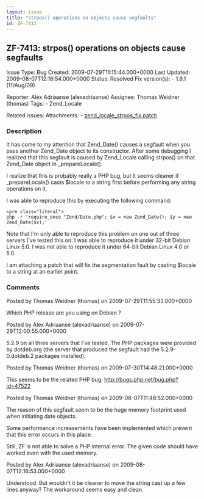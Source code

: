 ```yaml
---
layout: issue
title: "strpos() operations on objects cause segfaults"
id: ZF-7413
---
```


ZF-7413: strpos() operations on objects cause segfaults
-------------------------------------------------------

 Issue Type: Bug Created: 2009-07-29T11:15:44.000+0000 Last Updated: 2009-08-07T12:16:54.000+0000 Status: Resolved Fix version(s): - 1.9.1 (11/Aug/09)
 
 Reporter:  Alex Adriaanse (alexadriaanse)  Assignee:  Thomas Weidner (thomas)  Tags: - Zend\_Locale
 
 Related issues: 
 Attachments: - [zend\_locale\_strpos\_fix.patch](/issues/secure/attachment/12112/zend_locale_strpos_fix.patch)
 
### Description

It has come to my attention that Zend\_Date() causes a segfault when you pass another Zend\_Date object to its constructor. After some debugging I realized that this segfault is caused by Zend\_Locale calling strpos() on that Zend\_Date object in \_prepareLocale().

I realize that this is probably really a PHP bug, but it seems cleaner if \_prepareLocale() casts $locale to a string first before performing any string operations on it.

I was able to reproduce this by executing the following command:

 
    <pre class="literal">
    php -r 'require_once "Zend/Date.php"; $x = new Zend_Date(); $y = new Zend_Date($x);'


Note that I'm only able to reproduce this problem on one out of three servers I've tested this on. I was able to reproduce it under 32-bit Debian Linux 5.0. I was not able to reproduce it under 64-bit Debian Linux 4.0 or 5.0.

I am attaching a patch that will fix the segmentation fault by casting $locale to a string at an earlier point.

 

 

### Comments

Posted by Thomas Weidner (thomas) on 2009-07-29T11:55:33.000+0000

Which PHP release are you using on Debian ?

 

 

Posted by Alex Adriaanse (alexadriaanse) on 2009-07-29T12:00:55.000+0000

5.2.9 on all three servers that I've tested. The PHP packages were provided by dotdeb.org (the server that produced the segfault had the 5.2.9-0.dotdeb.2 packages installed).

 

 

Posted by Thomas Weidner (thomas) on 2009-07-30T14:48:21.000+0000

This seems to be the related PHP bug: <http://bugs.php.net/bug.php?id=47522>

 

 

Posted by Thomas Weidner (thomas) on 2009-08-07T11:48:52.000+0000

The reason of this segfault seem to be the huge memory footprint used when initiating date objects.

Some performance increasements have been implemented which prevent that this error occurs in this place.

Still, ZF is not able to solve a PHP internal error. The given code should have worked even with the used memory.

 

 

Posted by Alex Adriaanse (alexadriaanse) on 2009-08-07T12:16:53.000+0000

Understood. But wouldn't it be cleaner to move the string cast up a few lines anyway? The workaround seems easy and clean.

 

 